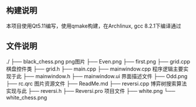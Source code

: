 ## 构建说明
本项目使用Qt5.11编写，使用qmake构建，在Archlinux, gcc 8.2.1下编译通过
## 文件说明
./
├── black_chess.png	png图片
├── Even.png
├── first.png
├── grid.cpp			棋盘控件类
├── grid.h
├── main.cpp
├── mainwindow.cpp      程序逻辑主要实现于此
├── mainwindow.h
├── mainwindow.ui		界面描述文件
├── Odd.png
├── rc.qrc              		图片资源文件
├── ReadMe.md
├── reversi.cpp         	博弈树搜索算法实现与此
├── reversi.h
├── Reversi.pro         	项目文件
├── white.png
└── white_chess.png
